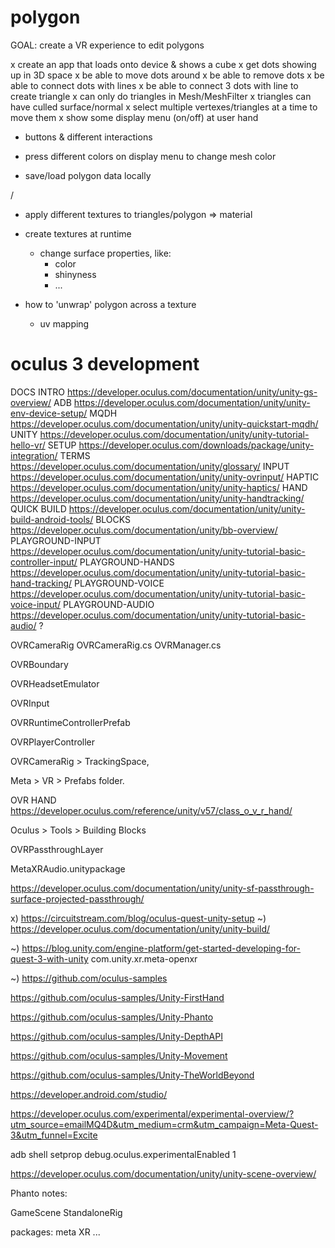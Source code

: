 # polygon

GOAL: create a VR experience to edit polygons


x create an app that loads onto device & shows a cube
x get dots showing up in 3D space
x be able to move dots around
x be able to remove dots
x be able to connect dots with lines
x be able to connect 3 dots with line to create triangle
	x can only do triangles in Mesh/MeshFilter
x triangles can have culled surface/normal
x select multiple vertexes/triangles at a time to move them
x show some display menu (on/off) at user hand

- buttons & different interactions

- press different colors on display menu to change mesh color


- save/load polygon data locally

/


- apply different textures to triangles/polygon
	=> material

- create textures at runtime
	- change surface properties, like:
		- color
		- shinyness
		- ...







- how to 'unwrap' polygon across a texture
	- uv mapping





# oculus 3 development



DOCS
	INTRO https://developer.oculus.com/documentation/unity/unity-gs-overview/
	ADB https://developer.oculus.com/documentation/unity/unity-env-device-setup/
	MQDH https://developer.oculus.com/documentation/unity/unity-quickstart-mqdh/
	UNITY https://developer.oculus.com/documentation/unity/unity-tutorial-hello-vr/
	SETUP https://developer.oculus.com/downloads/package/unity-integration/
	TERMS https://developer.oculus.com/documentation/unity/glossary/
	INPUT https://developer.oculus.com/documentation/unity/unity-ovrinput/
	HAPTIC https://developer.oculus.com/documentation/unity/unity-haptics/
	HAND https://developer.oculus.com/documentation/unity/unity-handtracking/
	QUICK BUILD https://developer.oculus.com/documentation/unity/unity-build-android-tools/
	BLOCKS https://developer.oculus.com/documentation/unity/bb-overview/
	PLAYGROUND-INPUT https://developer.oculus.com/documentation/unity/unity-tutorial-basic-controller-input/
	PLAYGROUND-HANDS https://developer.oculus.com/documentation/unity/unity-tutorial-basic-hand-tracking/
	PLAYGROUND-VOICE https://developer.oculus.com/documentation/unity/unity-tutorial-basic-voice-input/
	PLAYGROUND-AUDIO https://developer.oculus.com/documentation/unity/unity-tutorial-basic-audio/
	?


OVRCameraRig
	OVRCameraRig.cs
	OVRManager.cs

OVRBoundary

OVRHeadsetEmulator

OVRInput

OVRRuntimeControllerPrefab

OVRPlayerController


OVRCameraRig > TrackingSpace,



Meta > VR > Prefabs folder.

OVR HAND https://developer.oculus.com/reference/unity/v57/class_o_v_r_hand/

Oculus > Tools > Building Blocks



OVRPassthroughLayer

 MetaXRAudio.unitypackage 



https://developer.oculus.com/documentation/unity/unity-sf-passthrough-surface-projected-passthrough/








x) https://circuitstream.com/blog/oculus-quest-unity-setup
~) https://developer.oculus.com/documentation/unity/unity-build/


~) https://blog.unity.com/engine-platform/get-started-developing-for-quest-3-with-unity
com.unity.xr.meta-openxr

~) https://github.com/oculus-samples


https://github.com/oculus-samples/Unity-FirstHand

https://github.com/oculus-samples/Unity-Phanto

https://github.com/oculus-samples/Unity-DepthAPI

https://github.com/oculus-samples/Unity-Movement

https://github.com/oculus-samples/Unity-TheWorldBeyond


https://developer.android.com/studio/





https://developer.oculus.com/experimental/experimental-overview/?utm_source=emailMQ4D&utm_medium=crm&utm_campaign=Meta-Quest-3&utm_funnel=Excite


adb shell setprop debug.oculus.experimentalEnabled 1




https://developer.oculus.com/documentation/unity/unity-scene-overview/






Phanto notes:

GameScene
	StandaloneRig




packages:
meta XR ...
























